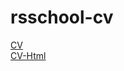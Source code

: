 # rsschool-cv
[CV](https://YuryZeroCool.github.io/rsschool-cv/cv)\
[CV-Html](https://YuryZeroCool.github.io/rsschool-cv/cv)

